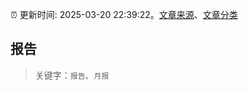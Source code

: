 :alarm_clock: 更新时间: 2025-03-20 22:39:22。[文章来源](/README.md)、[文章分类](/TAGS.md)

## 报告


> 关键字：`报告`、`月报`



